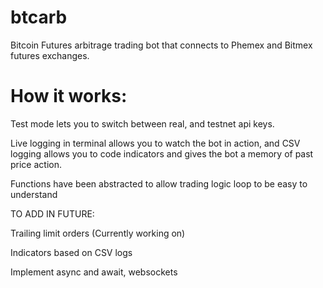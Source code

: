 # btcarb

Bitcoin Futures arbitrage trading bot that connects to Phemex and Bitmex futures exchanges.

<h1>How it works:</h1>

Test mode lets you to switch between real, and testnet api keys.

Live logging in terminal allows you to watch the bot in action, and CSV logging allows you to code indicators and gives the bot a memory of past price action.

Functions have been abstracted to allow trading logic loop to be easy to understand


TO ADD IN FUTURE:

Trailing limit orders (Currently working on)

Indicators based on CSV logs

Implement async and await, websockets



